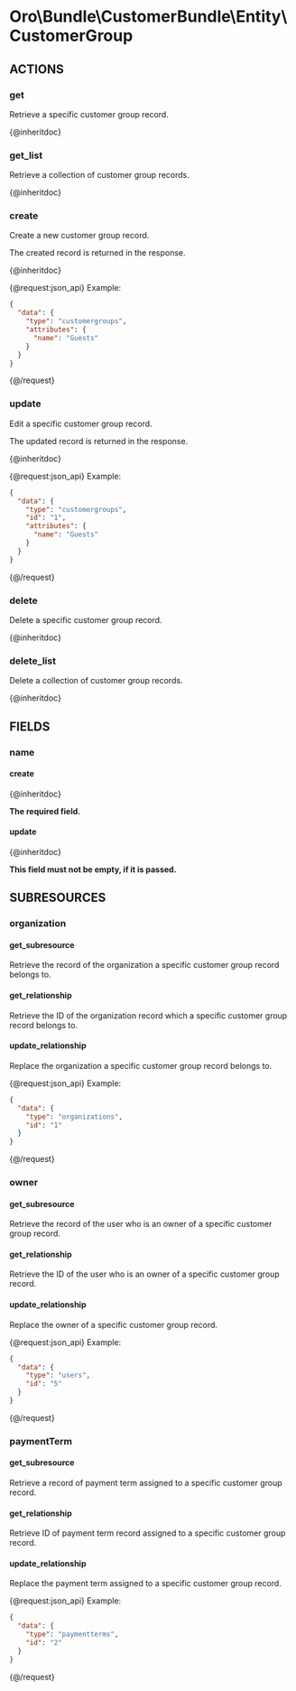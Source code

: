 # Oro\Bundle\CustomerBundle\Entity\CustomerGroup

## ACTIONS

### get

Retrieve a specific customer group record.

{@inheritdoc}

### get_list

Retrieve a collection of customer group records.

{@inheritdoc}

### create

Create a new customer group record.

The created record is returned in the response.

{@inheritdoc}

{@request:json_api}
Example:

```JSON
{
  "data": {
    "type": "customergroups",
    "attributes": {
      "name": "Guests"
    }
  }
}
```
{@/request}

### update

Edit a specific customer group record.

The updated record is returned in the response.

{@inheritdoc}

{@request:json_api}
Example:

```JSON
{
  "data": {
    "type": "customergroups",
    "id": "1",
    "attributes": {
      "name": "Guests"
    }
  }
}
```
{@/request}

### delete

Delete a specific customer group record.

{@inheritdoc}

### delete_list

Delete a collection of customer group records.

{@inheritdoc}

## FIELDS

### name

#### create

{@inheritdoc}

**The required field.**

#### update

{@inheritdoc}

**This field must not be empty, if it is passed.**

## SUBRESOURCES

### organization

#### get_subresource

Retrieve the record of the organization a specific customer group record belongs to.

#### get_relationship

Retrieve the ID of the organization record which a specific customer group record belongs to.

#### update_relationship

Replace the organization a specific customer group record belongs to.

{@request:json_api}
Example:

```JSON
{
  "data": {
    "type": "organizations",
    "id": "1"
  }
}
```
{@/request}

### owner

#### get_subresource

Retrieve the record of the user who is an owner of a specific customer group record.

#### get_relationship

Retrieve the ID of the user who is an owner of a specific customer group record.

#### update_relationship

Replace the owner of a specific customer group record.

{@request:json_api}
Example:

```JSON
{
  "data": {
    "type": "users",
    "id": "5"
  }
}
```
{@/request}

### paymentTerm

#### get_subresource

Retrieve a record of payment term assigned to a specific customer group record.

#### get_relationship

Retrieve ID of payment term record assigned to a specific customer group record.

#### update_relationship

Replace the payment term assigned to a specific customer group record.

{@request:json_api}
Example:

```JSON
{
  "data": {
    "type": "paymentterms",
    "id": "2"
  }
}
```
{@/request}
